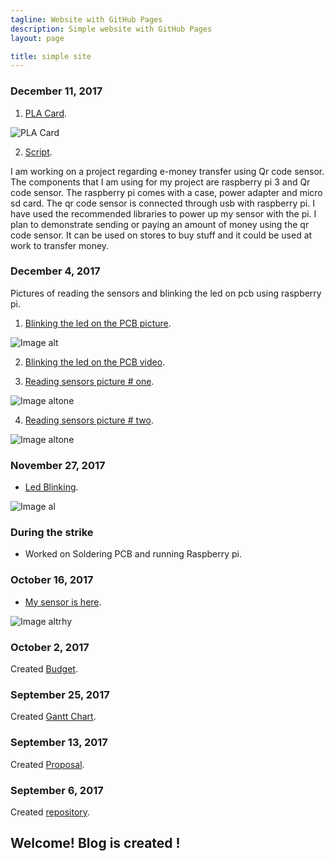 ```yaml
---
tagline: Website with GitHub Pages
description: Simple website with GitHub Pages
layout: page

title: simple site
---
```


### December 11, 2017

1. [PLA Card](https://github.com/n01033547/Bluetooth/blob/master/group_placard.jpg).

![PLA Card](https://github.com/n01033547/Bluetooth/blob/master/group_placard.jpg?raw=yes)

2. [Script](https://github.com/n01033547/Bluetooth/blob/master/Script.docx).

I am working on a project regarding e-money transfer using Qr code sensor. The components that I am using for my project are raspberry pi 3 and Qr code sensor. The raspberry pi comes with a case, power adapter and micro sd card. The qr code sensor is connected through usb with raspberry pi. I have used the recommended libraries to power up my sensor with the pi. I plan to demonstrate sending or paying an amount of money using the qr code sensor. It can be used on stores to buy stuff and it could be used at work to transfer money.


### December 4, 2017

Pictures of reading the sensors and blinking the led on pcb using raspberry pi.


1. [Blinking the led on the PCB picture](https://github.com/n01033547/Bluetooth/blob/master/readingSensor2.JPG).

![Image alt](https://github.com/n01033547/Bluetooth/blob/master/readingSensor2.JPG?raw=yes)


2. [Blinking the led on the PCB video](https://github.com/n01033547/Bluetooth/blob/master/Raspberrywith%20PCBled.MOV).


3. [Reading sensors picture # one](https://github.com/n01033547/Bluetooth/blob/master/readingSensor1.PNG).

![Image altone](https://github.com/n01033547/Bluetooth/blob/master/readingSensor1.PNG?raw=yes)

4. [Reading sensors picture # two](https://github.com/n01033547/Bluetooth/blob/master/readingSensor.PNG).

![Image altone](https://github.com/n01033547/Bluetooth/blob/master/readingSensor.PNG?raw=yes)

### November 27, 2017

- [Led Blinking](https://github.com/n01033547/Bluetooth/blob/master/LedBlinking.JPG).

![Image al](https://github.com/n01033547/Bluetooth/blob/master/LedBlinking.JPG?raw=yes)


### During the strike

- Worked on Soldering PCB and running Raspberry pi.

### October 16, 2017

- [My sensor is here](https://github.com/n01033547/Bluetooth/blob/master/QrCodesensor.JPG).

![Image altrhy ](https://github.com/n01033547/Bluetooth/blob/master/QrCodesensor.JPG?raw=yes)

### October 2, 2017

Created [Budget](https://github.com/n01033547/Bluetooth/blob/master/Budget.xlsx).

### September 25, 2017

Created [Gantt Chart](https://github.com/n01033547/Bluetooth/blob/master/SushantGanttProject.mpp).  

### September 13, 2017

Created [Proposal](https://github.com/six0four/StudentSenseHat/blob/master/documentation/ProposalContentStudentNameRev02.pdf).

### September 6, 2017

Created [repository](https://github.com/n01033547/Bluetooth.git).

Welcome!  Blog is created !
-------------

